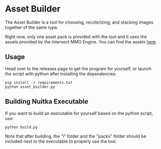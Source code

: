 # Asset Builder

The Asset Builder is a tool for choosing, recolorizing, and stacking images together of the same type.

Right now, only one asset pack is provided with the tool and it uses the assets provided by the Intersect MMO Engine. You can find the assets [here](https://github.com/AscensionGameDev/Intersect-Assets).

## Usage

Head over to the releases page to get the program for yourself, or launch the script with python after installing the dependencies:
```
pip install -r requirements.txt
python asset_builder.py
```

## Building Nuitka Executable

If you want to build an executable for yourself based on the python script, use:
```
python build.py
```
Note that after building, the "i" folder and the "packs" folder should be included next to the executable to properly use the tool.